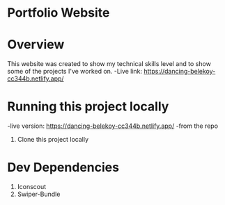 # Portfolio Website

# Overview
  This website was created to show my technical skills level and to show some of the projects I've worked on.
   -Live link:
  https://dancing-belekoy-cc344b.netlify.app/
  
# Running this project locally
   -live version: 
  https://dancing-belekoy-cc344b.netlify.app/
   -from the repo
   1. Clone this project locally

# Dev Dependencies
  1. Iconscout
  2. Swiper-Bundle
